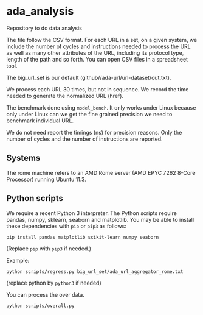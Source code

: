 # ada_analysis
Repository to do data analysis

The file follow the CSV format. For each URL in a set, on a given system, we include the number of cycles and instructions 
needed to process the URL as well as many other attributes of the URL, including its protocol type, length of the path and so forth.
You can open CSV files in a spreadsheet tool.

The big_url_set is our default (github//ada-url/url-dataset/out.txt).

We process each URL 30 times, but not in sequence. We record the time needed to generate the normalized URL (href).

The benchmark done using `model_bench`. It only works under Linux because only under Linux can we get the fine grained precision we need to benchmark individual URL.

We do not need report the timings (ns) for precision reasons. Only the number of cycles and the number of instructions are reported.

## Systems

The rome machine refers to an AMD Rome server (AMD EPYC 7262 8-Core Processor) running Ubuntu 11.3.

## Python scripts

We require a recent Python 3 interpreter. The Python scripts require pandas, numpy, sklearn, seaborn and matplotlib. 
You may be able to install these dependencies with `pip` or `pip3` as follows:

```
pip install pandas matplotlib scikit-learn numpy seaborn
```

(Replace `pip` with `pip3` if needed.)

Example:

```
python scripts/regress.py big_url_set/ada_url_aggregator_rome.txt
```
(replace python by `python3` if needed)


You can process the over data.
```
python scripts/overall.py
```